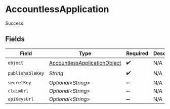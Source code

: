 # AccountlessApplication

Success


## Fields

| Field                                                                                   | Type                                                                                    | Required                                                                                | Description                                                                             |
| --------------------------------------------------------------------------------------- | --------------------------------------------------------------------------------------- | --------------------------------------------------------------------------------------- | --------------------------------------------------------------------------------------- |
| `object`                                                                                | [AccountlessApplicationObject](../../models/components/AccountlessApplicationObject.md) | :heavy_check_mark:                                                                      | N/A                                                                                     |
| `publishableKey`                                                                        | *String*                                                                                | :heavy_check_mark:                                                                      | N/A                                                                                     |
| `secretKey`                                                                             | *Optional\<String>*                                                                     | :heavy_minus_sign:                                                                      | N/A                                                                                     |
| `claimUrl`                                                                              | *Optional\<String>*                                                                     | :heavy_minus_sign:                                                                      | N/A                                                                                     |
| `apiKeysUrl`                                                                            | *Optional\<String>*                                                                     | :heavy_minus_sign:                                                                      | N/A                                                                                     |